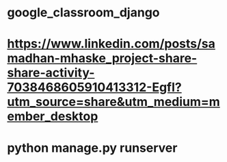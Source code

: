 # google_classroom_django
# https://www.linkedin.com/posts/samadhan-mhaske_project-share-share-activity-7038468605910413312-EgfI?utm_source=share&utm_medium=member_desktop
# python manage.py runserver

